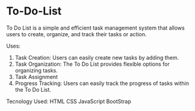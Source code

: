 # To-Do-List
To Do List is a simple and efficient task management system that allows users to create, organize, and track their tasks or action.

Uses:
1. Task Creation: Users can easily create new tasks by adding them.
2. Task Organization: The To Do List provides flexible options for organizing tasks. 
3. Task Assignment
4. Progress Tracking: Users can easily track the progress of tasks within the To Do List.

Tecnology Used:
HTML
CSS
JavaScript
BootStrap
